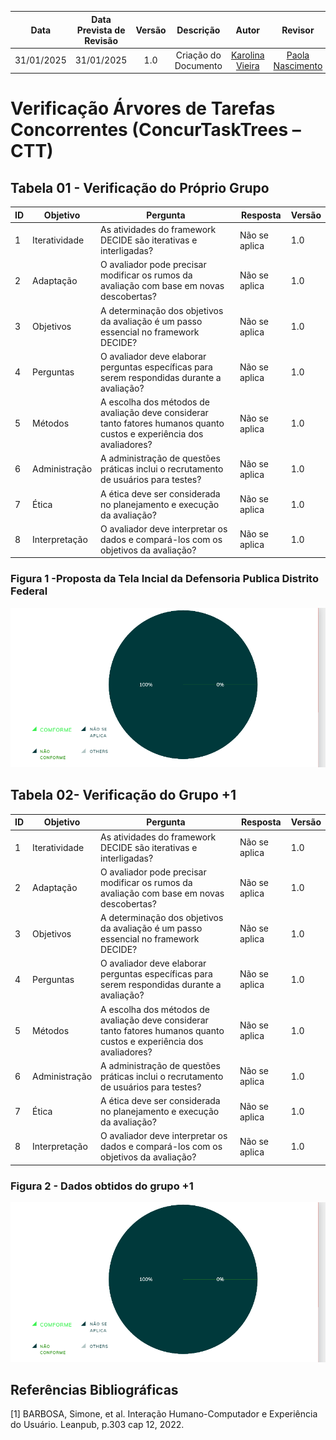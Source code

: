 |    **Data**    | **Data Prevista de Revisão** | **Versão** |        **Descrição**        |                 **Autor**                 |                **Revisor**                 |
|:--------------:|:---------------------------:|:----------:|:---------------------------:|:-----------------------------------------:|:------------------------------------------:|
| 31/01/2025     |        31/01/2025           |    1.0     |     Criação do Documento     | [Karolina Vieira](https://github.com/Karolina91) |  [Paola Nascimento](https://github.com/paolaalim) |

# **Verificação Árvores de Tarefas Concorrentes (ConcurTaskTrees – CTT)**

## Tabela 01 - Verificação do Próprio Grupo

| ID  | Objetivo | Pergunta | Resposta | Versão |
|-----|----------|----------|----------|------|
| 1   | Iteratividade | As atividades do framework DECIDE são iterativas e interligadas? | Não se aplica | 1.0 |
| 2   | Adaptação | O avaliador pode precisar modificar os rumos da avaliação com base em novas descobertas? | Não se aplica | 1.0  |
| 3   | Objetivos | A determinação dos objetivos da avaliação é um passo essencial no framework DECIDE? | Não se aplica | 1.0  |
| 4   | Perguntas | O avaliador deve elaborar perguntas específicas para serem respondidas durante a avaliação? |Não se aplica  |1.0   |
| 5   | Métodos | A escolha dos métodos de avaliação deve considerar tanto fatores humanos quanto custos e experiência dos avaliadores? | Não se aplica |1.0   |
| 6   | Administração | A administração de questões práticas inclui o recrutamento de usuários para testes? |Não se aplica  |1.0   |
| 7   | Ética | A ética deve ser considerada no planejamento e execução da avaliação? | Não se aplica |1.0   |
| 8   | Interpretação | O avaliador deve interpretar os dados e compará-los com os objetivos da avaliação? |Não se aplica  |1.0   |

### Figura 1 -Proposta da Tela Incial da Defensoria Publica Distrito Federal 
![Figura 1 - Tela Inicial](../assets/images/veri2.png)

## Tabela 02- Verificação do Grupo +1 

| ID  | Objetivo | Pergunta | Resposta | Versão |
|-----|----------|----------|----------|------|
| 1   | Iteratividade | As atividades do framework DECIDE são iterativas e interligadas? |  Não se aplica| 1.0 |
| 2   | Adaptação | O avaliador pode precisar modificar os rumos da avaliação com base em novas descobertas? | Não se aplica | 1.0  |
| 3   | Objetivos | A determinação dos objetivos da avaliação é um passo essencial no framework DECIDE? |Não se aplica  | 1.0  |
| 4   | Perguntas | O avaliador deve elaborar perguntas específicas para serem respondidas durante a avaliação? |Não se aplica  |1.0   |
| 5   | Métodos | A escolha dos métodos de avaliação deve considerar tanto fatores humanos quanto custos e experiência dos avaliadores? | Não se aplica |1.0   |
| 6   | Administração | A administração de questões práticas inclui o recrutamento de usuários para testes? |Não se aplica  |1.0   |
| 7   | Ética | A ética deve ser considerada no planejamento e execução da avaliação? |Não se aplica  |1.0   |
| 8   | Interpretação | O avaliador deve interpretar os dados e compará-los com os objetivos da avaliação? | Não se aplica |1.0   |

### Figura 2 - Dados obtidos do grupo +1
![Figura 1 - Tela Inicial](../assets/images/veri2.png)

## Referências Bibliográficas

[1] BARBOSA, Simone, et al. Interação Humano-Computador e Experiência do Usuário. Leanpub, p.303  cap 12, 2022.